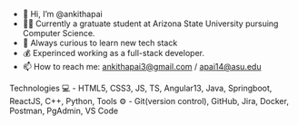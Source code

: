 - 👋 Hi, I’m @ankithapai
- 👩‍🎓 Currently a gratuate student at Arizona State University pursuing Computer Science.
- 🌱 Always curious to learn new tech stack
- 💰 Experinced working as a full-stack developer.
- 📫 How to reach me: ankithapai3@gmail.com / apai14@asu.edu

Technologies 💻 - HTML5, CSS3, JS, TS, Angular13, Java, Springboot, ReactJS, C++, Python,
Tools ⚙ - Git(version control), GitHub, Jira, Docker, Postman, PgAdmin, VS Code

<!---
ankithapai/ankithapai is a ✨ special ✨ repository because its `README.md` (this file) appears on your GitHub profile.
You can click the Preview link to take a look at your changes.
--->
